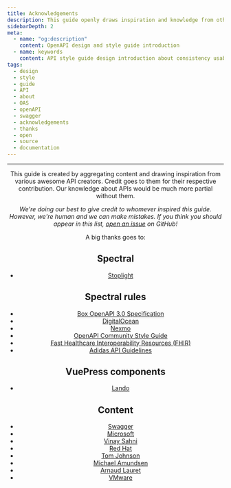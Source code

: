 ```yaml
---
title: Acknowledgements
description: This guide openly draws inspiration and knowledge from other open source projects. Thank you!
sidebarDepth: 2
meta:
  - name: "og:description"
    content: OpenAPI design and style guide introduction
  - name: keywords
    content: API style guide design introduction about consistency usability why documentation openAPI OAS swagger acknowledgements
tags:
  - design
  - style
  - guide
  - API
  - about
  - OAS
  - openAPI
  - swagger
  - acknowledgements
  - thanks
  - open
  - source
  - documentation
---
```


<Header/>

---

This guide is created by aggregating content and drawing inspiration from various awesome API creators.
Credit goes to them for their respective contribution.
Our knowledge about APIs would be much more partial without them.

<!-- vale off -->

*We're doing our best to give credit to whomever inspired this guide.
However, we're human and we can make mistakes.
If you think you should appear in this list, [open an issue](https://github.com/ocular-d/openapi-guide/issues/new/choose) on GitHub!*

<!-- vale on -->

A big thanks goes to:

## Spectral

- [Stoplight](https://stoplight.io/)

## Spectral rules

- [Box OpenAPI 3.0 Specification](https://github.com/box/box-openapi)
- [DigitalOcean](https://github.com/digitalocean/openapi)
- [Nexmo](https://github.com/Nexmo/api-specification)
- [OpenAPI Community Style Guide](https://github.com/openapi-contrib/style-guides)
- [Fast Healthcare Interoperability Resources (FHIR)](http://hl7.org/fhir/http.html#general)
- [Adidas API Guidelines](https://adidas.gitbook.io/api-guidelines/)

## VuePress components

- [Lando](https://lando.dev/)

## Content

- [Swagger](https://swagger.io/)
- [Microsoft](https://docs.microsoft.com/en-us/azure/architecture/best-practices/api-design)
- [Vinay Sahni](https://www.vinaysahni.com/)
- [Red Hat](https://www.redhat.com/en/topics/api/what-is-api-design)
- [Tom Johnson](https://idratherbewriting.com/)
- [Michael Amundsen](https://twitter.com/mamund)
- [Arnaud Lauret](https://apihandyman.io/)
- [VMware](https://www.vmware.com/)


